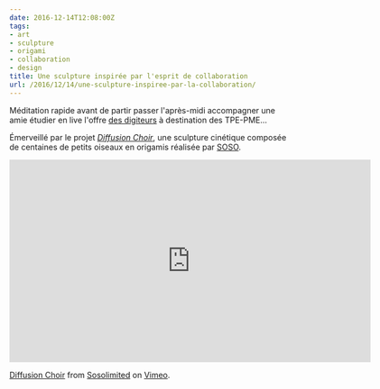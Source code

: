 ```yaml
---
date: 2016-12-14T12:08:00Z
tags:
- art
- sculpture
- origami
- collaboration
- design
title: Une sculpture inspirée par l'esprit de collaboration
url: /2016/12/14/une-sculpture-inspiree-par-la-collaboration/
---
```


Méditation rapide avant de partir passer l'après-midi accompagner une amie étudier en live l'offre [des digiteurs](http://www.lesdigiteurs.fr/) à destination des TPE-PME... 

Émerveillé par le projet <dfn>[Diffusion Choir](https://www.sosolimited.com/work/diffusion-choir/)</dfn>, une sculpture cinétique composée de centaines de petits oiseaux en origamis réalisée par <span class="h-card">[SOSO](https://www.sosolimited.com/)</span>.

<iframe src="https://player.vimeo.com/video/187037469?title=0&byline=0&portrait=0" width="640" height="360" frameborder="0" webkitallowfullscreen mozallowfullscreen allowfullscreen></iframe>
<p><a href="https://vimeo.com/187037469">Diffusion Choir</a> from <a href="https://vimeo.com/sosolimited">Sosolimited</a> on <a href="https://vimeo.com">Vimeo</a>.</p>
